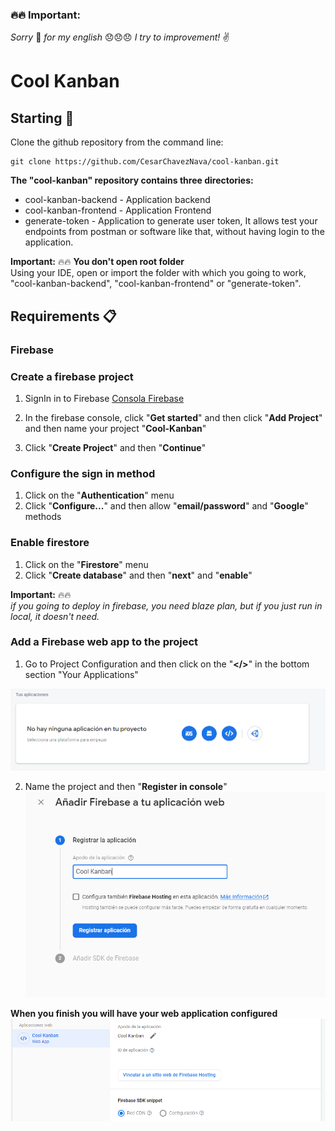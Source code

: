 ### 🔥🔥 __Important:__  
_Sorry_ 🙏 _for my english_ 😞😞😞 _I try to improvement!_ ✌️  

# Cool Kanban

## Starting 🚀

Clone the github repository from the command line:

```
git clone https://github.com/CesarChavezNava/cool-kanban.git
```

__The "cool-kanban" repository contains three directories:__
* cool-kanban-backend - Application backend
* cool-kanban-frontend - Application Frontend
* generate-token - Application to generate user token, It allows  test your endpoints from postman or software like that, without having login to the application.

__Important:__ 🔥🔥 __You don't open root folder__   
Using your IDE, open or import the folder with which you going to work, "cool-kanban-backend", "cool-kanban-frontend" or "generate-token".

## Requirements 📋

### __Firebase__

### Create a firebase project
1. SignIn in to Firebase [Consola Firebase](https://console.firebase.google.com/)

2. In the firebase console, click "__Get started__" and then click "__Add Project__" and then name your project "__Cool-Kanban__"

3. Click "__Create Project__" and then "__Continue__"

### Configure the sign in method
1. Click on the "__Authentication__" menu
2. Click "__Configure...__" and then allow "__email/password__" and "__Google__" methods

### Enable firestore
1. Click on the "__Firestore__" menu
2. Click "__Create database__" and then "__next__" and "__enable__"

__Important:__ 🔥🔥  
_if you going to deploy in firebase, you need blaze plan, but if you just run in local, it doesn't need._ 

### Add a Firebase web app to the project
1. Go to Project Configuration and then click on the "__</>__" in the bottom section "Your Applications"

![Your Apps](https://github.com/CesarChavezNava/cool-kanban/blob/master/screenshots/yourApplications.PNG?raw=true)

2. Name the project and then "__Register in console__"  
![Name App](https://github.com/CesarChavezNava/cool-kanban/blob/master/screenshots/addApplication1.PNG?raw=true)

__When you finish you will have your web application configured__
![Apps](https://github.com/CesarChavezNava/cool-kanban/blob/master/screenshots/addApplication2.PNG?raw=true)